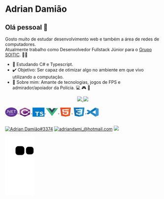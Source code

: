 
# Adrian Damião

## Olá pessoal 👋
Gosto muito de estudar desenvolvimento web e também a área de redes de computadores.<br>
Atualmente trabalho como Desenvolvedor Fullstack Júnior para o [Grupo SOITIC](https://soitic.com.br). 👨‍💻

- 🌱 Estudando C# e Typescript.
- :heavy_check_mark: Objetivo: Ser capaz de otimizar algo no ambiente em que vivo utilizando a computação.
- 💬 Sobre mim: Amante de tecnologias, jogos de FPS e admirador/apoiador da Polícia. :computer: :video_game: :rotating_light:

<div align="center">
  <a href="https://github.com/adriandamiao">
  <img height="180em" src="https://github-readme-stats.vercel.app/api?username=adriandamiao&show_icons=true&theme=merko&include_all_commits=true&count_private=true&locale=pt-br"/>
  <img height="180em" src="https://github-readme-stats.vercel.app/api/top-langs/?username=adriandamiao&layout=compact&langs_count=5&theme=merko&locale=pt-br"/>
</div>
 </a>
<div style="display: inline_block"><br>
  <a href="https://dotnet.microsoft.com/en-us/">
     <img align="center" alt=".NET" height="30" width="40" src="https://raw.githubusercontent.com/devicons/devicon/master/icons/dotnetcore/dotnetcore-original.svg">
  </a>
  <a href="https://docs.microsoft.com/en-us/dotnet/csharp/">
    <img align="center" alt="CSharp" height="30" width="40" src="https://raw.githubusercontent.com/devicons/devicon/master/icons/csharp/csharp-original.svg">
  </a>
  <a href="https://www.typescriptlang.org">
    <img align="center" alt="Typescript" height="30" width="40" src="https://raw.githubusercontent.com/devicons/devicon/master/icons/typescript/typescript-plain.svg">
  </a>
  <a href="https://vuejs.org">
    <img align="center" alt="Vue" height="30" width="40" src="https://raw.githubusercontent.com/devicons/devicon/master/icons/vuejs/vuejs-original.svg">
  </a>
  <a href="https://developer.mozilla.org/en-US/docs/Web/HTML">
    <img align="center" alt="HTML" height="30" width="40" src="https://raw.githubusercontent.com/devicons/devicon/master/icons/html5/html5-original.svg">
  </a>
  <a href="https://www.w3.org/Style/CSS">
     <img align="center" alt="CSS" height="30" width="40" src="https://raw.githubusercontent.com/devicons/devicon/master/icons/css3/css3-original.svg">
  </a>
  <a href="https://code.visualstudio.com">
    <img align="center" alt="Vscode" height="30" width="40" src="https://raw.githubusercontent.com/devicons/devicon/master/icons/vscode/vscode-original.svg">
  </a>
</div>
 
 ##
 
 <div> 
 <a href="#" target="_blank"><img src="https://img.shields.io/badge/Discord-7289DA?style=for-the-badge&logo=discord&logoColor=white" target="_blank" alt="Adrian Damião#3374" title="Adrian Damião#3374"></a> 
 <a href = "mailto:adriandami_@hotmail.com"><img src="https://img.shields.io/badge/Microsoft_Outlook-0078D4?style=for-the-badge&logo=microsoft-outlook&logoColor=white" target="_blank" title="adriandami_@hotmail.com"></a>
  <a href="https://www.linkedin.com/in/adrian-dami%C3%A3o-69b1b8148" target="_blank"><img src="https://img.shields.io/badge/-LinkedIn-%230077B5?style=for-the-badge&logo=linkedin&logoColor=white" target="_blank"></a>
 </div>
 
![Snake animation](https://github.com/adriandamiao/adriandamiao/blob/output/github-contribution-grid-snake.svg)
